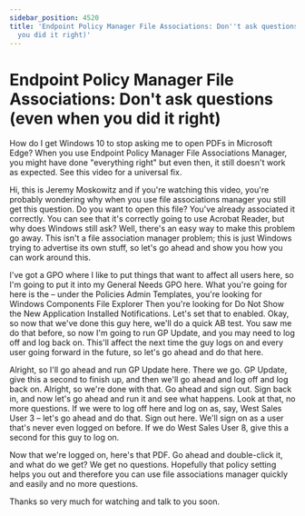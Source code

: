 ```yaml
---
sidebar_position: 4520
title: 'Endpoint Policy Manager File Associations: Don''t ask questions (even when
  you did it right)'
---
```


# Endpoint Policy Manager File Associations: Don't ask questions (even when you did it right)

How do I get Windows 10 to stop asking me to open PDFs in Microsoft Edge? When you use Endpoint Policy Manager File Associations Manager, you might have done "everything right" but even then, it still doesn't work as expected. See this video for a universal fix.

Hi, this is Jeremy Moskowitz and if you're watching this video, you're probably wondering why when you use file associations manager you still get this question. Do you want to open this file? You've already associated it correctly. You can see that it's correctly going to use Acrobat Reader, but why does Windows still ask? Well, there's an easy way to make this problem go away. This isn't a file association manager problem; this is just Windows trying to advertise its own stuff, so let's go ahead and show you how you can work around this.

I've got a GPO where I like to put things that want to affect all users here, so I'm going to put it into my General Needs GPO here. What you're going for here is the – under the Policies Admin Templates, you're looking for Windows Components File Explorer Then you're looking for Do Not Show the New Application Installed Notifications. Let's set that to enabled. Okay, so now that we've done this guy here, we'll do a quick AB test. You saw me do that before, so now I'm going to run GP Update, and you may need to log off and log back on. This'll affect the next time the guy logs on and every user going forward in the future, so let's go ahead and do that here.

Alright, so I'll go ahead and run GP Update here. There we go. GP Update, give this a second to finish up, and then we'll go ahead and log off and log back on. Alright, so we're done with that. Go ahead and sign out. Sign back in, and now let's go ahead and run it and see what happens. Look at that, no more questions. If we were to log off here and log on as, say, West Sales User 3 – let's go ahead and do that. Sign out here. We'll sign on as a user that's never even logged on before. If we do West Sales User 8, give this a second for this guy to log on.

Now that we're logged on, here's that PDF. Go ahead and double-click it, and what do we get? We get no questions. Hopefully that policy setting helps you out and therefore you can use file associations manager quickly and easily and no more questions.

Thanks so very much for watching and talk to you soon.